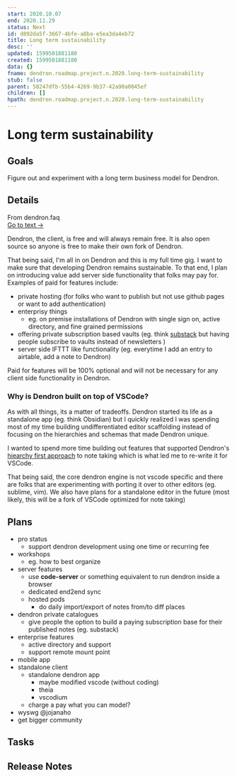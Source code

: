 ```yaml
---
start: 2020.10.07
end: 2020.11.29
status: Next
id: d892da5f-3667-4bfe-a8ba-e5ea3da4eb72
title: Long term sustainability
desc: ''
updated: 1599501881180
created: 1599501881180
data: {}
fname: dendron.roadmap.project.n.2020.long-term-sustainability
stub: false
parent: 58247dfb-55b4-4269-9b37-42a90a0045ef
children: []
hpath: dendron.roadmap.project.n.2020.long-term-sustainability
---
```

# Long term sustainability

## Goals

Figure out and experiment with a long term business model for Dendron.

## Details



<div class="portal-container">
<div class="portal-head">
<div class="portal-backlink" >
<div class="portal-title">From <span class="portal-text-title">dendron.faq</span></div>
<a href="683740e3-70ce-4a47-a1f4-1f140e80b558.html" class="portal-arrow">Go to text <span class="right-arrow">→</span></a>
</div>
</div>
<div id="portal-parent-anchor" class="portal-parent" markdown="1">
<div class="portal-parent-fader-top"></div>
<div class="portal-parent-fader-bottom"></div>        
  

Dendron, the client, is free and will always remain free. It is also open source so anyone is free to make their own fork of Dendron.

That being said, I'm all in on Dendron and this is my full time gig. I want to make sure that developing Dendron remains sustainable. To that end, I plan on introducing value add server side functionality that folks may pay for. Examples of paid for features include: 

- private hosting (for folks who want to publish but not use github pages or want to add authentication)
- enterprisy things 
  - eg. on premise installations of Dendron with single sign on, active directory, and fine grained permissions
- offering private subscription based vaults (eg. think [substack](https://substack.com) but having people subscribe to vaults instead of newsletters )
- server side IFTTT like functionality (eg. everytime I add an entry to airtable, add a note to Dendron)

Paid for features will be 100% optional and will not be necessary for any client side functionality in Dendron.

### Why is Dendron built on top of VSCode?

As with all things, its a matter of tradeoffs. Dendron started its life as a standalone app (eg. think Obsidian) but I quickly realized I was spending most of my time building undifferentiated editor scaffolding instead of focusing on the hierarchies and schemas that made Dendron unique.

I wanted to spend more time building out features that supported Dendron's [hiearchy first approach](https://www.kevinslin.com/notes/3dd58f62-fee5-4f93-b9f1-b0f0f59a9b64.html) to note taking which is what led me to re-write it for VSCode. 

That being said, the core dendron engine is not vscode specific and there are folks that are experimenting with porting it over to other editors (eg. sublime, vim). We also have plans for a standalone editor in the future (most likely, this will be a fork of VSCode optimized for note taking)


</div>    
</div>


## Plans

- pro status
  - support dendron development using one time or recurring fee
- workshops
  - eg. how to best organize
- server features
  - use **code-server** or something equivalent to run dendron inside a browser
  - dedicated end2end sync
  - hosted pods 
    - do daily import/export of notes from/to diff places
- dendron private catalogues
  - give people the option to build a paying subscription base for their published notes (eg. substack)
- enterprise features
  - active directory and support
  - support remote mount point
- mobile app 
- standalone client
  - standalone dendron app  
    - maybe modified vscode (without coding)
    - theia 
    - vscodium
  - charge a pay what you can model?
- wyswg @jojanaho
- get bigger community

## Tasks

## Release Notes
